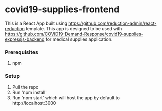 # covid19-supplies-frontend
 This is a React App built using https://github.com/reduction-admin/react-reduction template. This app is designed to be used with https://github.com/COVID19-Demand-Response/covid19-supplies-expressjs-backend for medical supplies application.
 
### Prerequisites
1. npm

### Setup
1. Pull the repo
2. Run 'npm install'
3. Run 'npm start' which will host the app by default to http://localhost:3000

